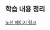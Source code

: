 ## 학습 내용 정리

[노션 페이지 링크](https://hminn.notion.site/TIL-Assignment-07-c2e562cd663947d18e2247c9eca161ec)
